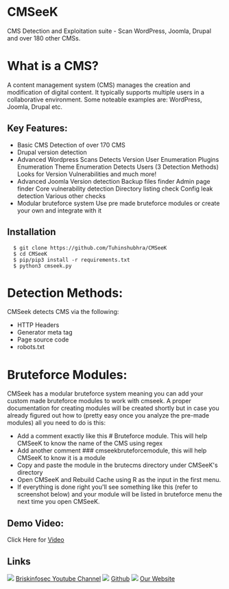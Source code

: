 CMSeeK
============
CMS Detection and Exploitation suite - Scan WordPress, Joomla, Drupal and over 180 other CMSs.

What is a CMS?
==============
A content management system (CMS) manages the creation and modification of digital content. It typically supports multiple users in a collaborative environment. Some noteable examples are: WordPress, Joomla, Drupal etc.

Key Features:
-----------------
- Basic CMS Detection of over 170 CMS
- Drupal version detection
- Advanced Wordpress Scans
        Detects Version
        User Enumeration
        Plugins Enumeration
        Theme Enumeration
        Detects Users (3 Detection Methods)
        Looks for Version Vulnerabilities and much more!
- Advanced Joomla 
        Version detection
        Backup files finder
        Admin page finder
        Core vulnerability detection
        Directory listing check
        Config leak detection
        Various other checks
- Modular bruteforce system
        Use pre made bruteforce modules or create your own and integrate with it


Installation
----------------
      $ git clone https://github.com/Tuhinshubhra/CMSeeK
      $ cd CMSeeK
      $ pip/pip3 install -r requirements.txt
      $ python3 cmseek.py

# Detection Methods:
CMSeek detects CMS via the following:
- HTTP Headers
- Generator meta tag
- Page source code
- robots.txt

# Bruteforce Modules:
CMSeek has a modular bruteforce system meaning you can add your custom made bruteforce modules to work with cmseek. A proper documentation for creating modules will be created shortly but in case you already figured out how to (pretty easy once you analyze the pre-made modules) all you need to do is this:
-  Add a comment exactly like this # <Name Of The CMS> Bruteforce module. This will help CMSeeK to know the name of the CMS using regex
- Add another comment ### cmseekbruteforcemodule, this will help CMSeeK to know it is a module
- Copy and paste the module in the brutecms directory under CMSeeK's directory
- Open CMSeeK and Rebuild Cache using R as the input in the first menu.
- If everything is done right you'll see something like this (refer to screenshot below) and your module will be listed in bruteforce menu the next time you open CMSeeK.


Demo Video:
-----------------
Click Here for [Video](https://www.youtube.com/watch?v=H5EwPKA_sBI "Video")

Links
----------------
![ ](https://img.icons8.com/color/15/000000/youtube-play.png) [Briskinfosec Youtube Channel](https://www.youtube.com/channel/UCcPmqqYETcO_7-6p_uUsF1w "Briskinfosec Youtube Channel")
 ![ ](https://img.icons8.com/glyph-neue/15/000000/github.png) [Github](https://github.com/briskinfosec "Github") 
![ ](https://img.icons8.com/ios/15/000000/internet--v2.png) [Our Website](https://www.briskinfosec.com/ "Our Website")
